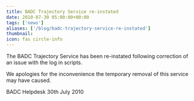```yaml
---
title: BADC Trajectory Service re-instated
date: 2010-07-30 05:00:00+00:00
tags: ['news']
aliases: ['/blog/badc-trajectory-service-re-instated']
thumbnail: 
icon: fas circle-info
---
```



The BADC Trajectory Service has been re-instated following correction of an issue with the log in scripts. 



 We apologies for the inconvenience the temporary removal of this service may have caused.


 
BADC Helpdesk
30th July 2010



